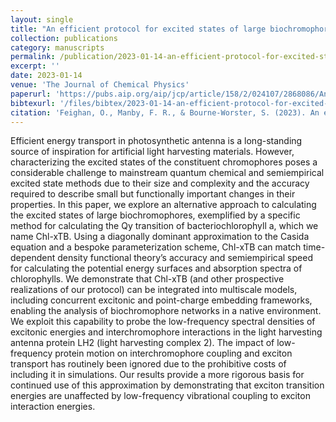 ```yaml
---
layout: single
title: "An efficient protocol for excited states of large biochromophores"
collection: publications
category: manuscripts
permalink: /publication/2023-01-14-an-efficient-protocol-for-excited-states-of-large-biochromophores/
excerpt: ''
date: 2023-01-14
venue: 'The Journal of Chemical Physics'
paperurl: 'https://pubs.aip.org/aip/jcp/article/158/2/024107/2868086/An-efficient-protocol-for-excited-states-of-large'
bibtexurl: '/files/bibtex/2023-01-14-an-efficient-protocol-for-excited-states-of-large-biochromophores.bib'
citation: 'Feighan, O., Manby, F. R., & Bourne-Worster, S. (2023). An efficient protocol for excited states of large biochromophores. The Journal of Chemical Physics, 158(2), https://doi.org/10.1063/5.0132417'
---
```

Efficient energy transport in photosynthetic antenna is a long-standing source of inspiration for artificial light harvesting materials. However, characterizing the excited states of the constituent chromophores poses a considerable challenge to mainstream quantum chemical and semiempirical excited state methods due to their size and complexity and the accuracy required to describe small but functionally important changes in their properties. In this paper, we explore an alternative approach to calculating the excited states of large biochromophores, exemplified by a specific method for calculating the Qy transition of bacteriochlorophyll a, which we name Chl-xTB. Using a diagonally dominant approximation to the Casida equation and a bespoke parameterization scheme, Chl-xTB can match time-dependent density functional theory’s accuracy and semiempirical speed for calculating the potential energy surfaces and absorption spectra of chlorophylls. We demonstrate that Chl-xTB (and other prospective realizations of our protocol) can be integrated into multiscale models, including concurrent excitonic and point-charge embedding frameworks, enabling the analysis of biochromophore networks in a native environment. We exploit this capability to probe the low-frequency spectral densities of excitonic energies and interchromophore interactions in the light harvesting antenna protein LH2 (light harvesting complex 2). The impact of low-frequency protein motion on interchromophore coupling and exciton transport has routinely been ignored due to the prohibitive costs of including it in simulations. Our results provide a more rigorous basis for continued use of this approximation by demonstrating that exciton transition energies are unaffected by low-frequency vibrational coupling to exciton interaction energies.